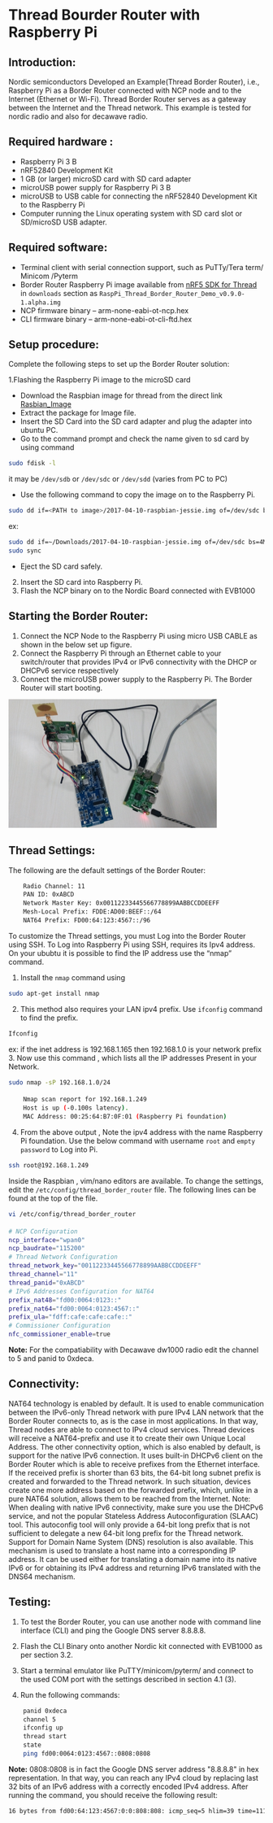 # Thread Bourder Router with Raspberry Pi
## Introduction:
Nordic semiconductors Developed an Example(Thread Border Router), i.e.,  Raspberry Pi as a Border Router connected with NCP node and to the Internet (Ethernet or Wi-Fi).
Thread Border Router serves as a gateway between the Internet and the Thread network. 
This example is tested for nordic radio and also for decawave radio. 

## Required hardware :
* Raspberry Pi 3 B 
* nRF52840 Development Kit 
* 1 GB (or larger) microSD card with SD card adapter 
* microUSB power supply for Raspberry Pi 3 B 
* microUSB to USB cable for connecting the nRF52840 Development Kit to the Raspberry Pi
* Computer running the Linux operating system with SD card slot or SD/microSD USB adapter.


## Required software:
* Terminal client with serial connection support, such as PuTTy/Tera term/ Minicom /Pyterm
* Border Router Raspberry Pi image available from [nRF5 SDK for Thread ](https://www.nordicsemi.com/eng/Products/nRF5-SDK-for-Thread/) in `downloads` section as `RaspPi_Thread_Border_Router_Demo_v0.9.0-1.alpha.img` 
* NCP firmware binary – arm-none-eabi-ot-ncp.hex 
* CLI firmware binary – arm-none-eabi-ot-cli-ftd.hex 

## Setup procedure:
Complete the following steps to set up the Border Router solution:

1.Flashing the Raspberry Pi image to the microSD card
* Download the Raspbian image for thread from the direct link [Rasbian_Image](https://www.nordicsemi.com/eng/nordic/download_resource/60502/12/57596032/118100)
* Extract the package for Image file.
* Insert the SD Card into the SD card adapter and plug the adapter into ubuntu PC.
* Go to the command prompt and check the name given to sd card by using command
```bash	
sudo fdisk -l
```
it may be `/dev/sdb` or `/dev/sdc` or `/dev/sdd`  (varies from PC to PC)
* Use the following command to copy the image on to the Raspberry Pi.
```bash
sudo dd if=<PATH to image>/2017-04-10-raspbian-jessie.img of=/dev/sdc bs=4M
```
ex:
```bash
sudo dd if=~/Downloads/2017-04-10-raspbian-jessie.img of=/dev/sdc bs=4M
sudo sync
```
* Eject the SD card safely.

2. Insert the SD card into Raspberry Pi.
3. Flash the NCP binary on to the Nordic Board connected with EVB1000

## Starting the Border Router:
1. Connect the NCP Node to the Raspberry Pi using micro USB CABLE as shown in the below set up figure.
2. Connect the Raspberry Pi through an Ethernet cable to your switch/router that provides IPv4 or IPv6 connectivity with the DHCP or DHCPv6 service respectively
3. Connect the microUSB power supply to the Raspberry Pi. The Border Router will start booting.

![](./images/thread_border_setup.png)

## Thread Settings:
The following are the default settings of the Border Router: 
```bash
	Radio Channel: 11
	PAN ID: 0xABCD
	Network Master Key: 0x00112233445566778899AABBCCDDEEFF
	Mesh-Local Prefix: FDDE:AD00:BEEF::/64
	NAT64 Prefix: FD00:64:123:4567::/96
```
To customize the Thread settings, you must Log into the Border Router using SSH. 
To Log into Raspberry Pi using SSH, requires its Ipv4 address.
On your ububtu it is possible to find the IP address use the “nmap” command.
   1. Install the `nmap` command using
```bash
sudo apt-get install nmap
```
   2. This method also requires your LAN ipv4 prefix. Use `ifconfig` command to find the prefix.
```bash
Ifconfig
```
ex: if the inet address is 192.168.1.165 then 192.168.1.0 is your network prefix
   3. Now use this command , which lists all the IP addresses Present in your Network.
```bash 
sudo nmap -sP 192.168.1.0/24
	     
	Nmap scan report for 192.168.1.249 
	Host is up (-0.100s latency). 
	MAC Address: 00:25:64:B7:0F:01 (Raspberry Pi foundation)
```
   4. From the above output , Note the ipv4 address with the name Raspberry Pi foundation.
      Use the below command with username `root` and `empty password` to Log into Pi.
```bash
ssh root@192.168.1.249
```
Inside the Raspbian , vim/nano editors are available.
To change the settings, edit the `/etc/config/thread_border_router` file. The following lines can be found at the top of the file. 
```bash
vi /etc/config/thread_border_router

# NCP Configuration
ncp_interface="wpan0"
ncp_baudrate="115200"
# Thread Network Configuration
thread_network_key="00112233445566778899AABBCCDDEEFF"
thread_channel="11"
thread_panid="0xABCD"
# IPv6 Addresses Configuration for NAT64
prefix_nat48="fd00:0064:0123::"
prefix_nat64="fd00:0064:0123:4567::"
prefix_ula="fdff:cafe:cafe:cafe::"
# Commissioner Configuration
nfc_commissioner_enable=true
```
**Note:** For the compatiability with Decawave dw1000 radio edit the channel to 5 and panid to 0xdeca.

## Connectivity:
NAT64 technology is enabled by default. It is used to enable communication between the IPv6-only Thread network with pure IPv4 LAN network that the Border Router connects to, as is the case in most applications. In that way, Thread nodes are able to connect to IPv4 cloud services. Thread devices will receive a NAT64-prefix and use it to create their own Unique Local Address.
The other connectivity option, which is also enabled by default, is support for the native IPv6 connection. It uses built-in DHCPv6 client on the Border Router which is able to receive prefixes from the Ethernet interface. If the received prefix is shorter than 63 bits, the 64-bit long subnet prefix is created and forwarded to the Thread network. In such situation, devices create one more address based on the forwarded prefix, which, unlike in a pure NAT64 solution, allows them to be reached from the Internet.
 Note: When dealing with native IPv6 connectivity, make sure you use the DHCPv6 service, and not the popular Stateless Address Autoconfiguration (SLAAC) tool. This autoconfig tool will only provide a 64-bit long prefix that is not sufficient to delegate a new 64-bit long prefix for the Thread network.
  Support for Domain Name System (DNS) resolution is also available. This mechanism is used to translate a host name into a corresponding IP address. It can be used either for translating a domain name into its native IPv6 or for obtaining its IPv4 address and returning IPv6 translated with the DNS64 mechanism.



## Testing:
1. To test the Border Router, you can use another node with command line interface (CLI) and ping the Google DNS server 8.8.8.8.
2. Flash the CLI Binary onto another Nordic kit connected with EVB1000 as per section 3.2.
3. Start a terminal emulator like PuTTY/minicom/pyterm/  and connect to the used COM port with the settings described in section 4.1 (3).

4. Run the following commands: 
```bash
	panid 0xdeca
	channel 5
	ifconfig up
	thread start
	state
	ping fd00:0064:0123:4567::0808:0808
```
**Note:**
0808:0808 is in fact the Google DNS server address "8.8.8.8" in hex representation. In that way, you can reach any IPv4 cloud by replacing last 32 bits of an IPv6 address with a correctly encoded IPv4 address.
After running the command, you should receive the following result: 
```bash
16 bytes from fd00:64:123:4567:0:0:808:808: icmp_seq=5 hlim=39 time=111ms
```

